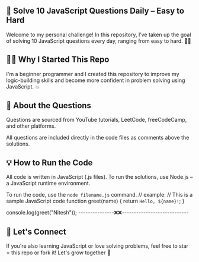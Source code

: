 ## 🚀 Solve 10 JavaScript Questions Daily – Easy to Hard
Welcome to my personal challenge! In this repository, I’ve taken up the goal of solving 10 JavaScript questions every day, ranging from easy to hard. 🧠💪

## 👨‍💻 Why I Started This Repo
I'm a beginner programmer and I created this repository to improve my logic-building skills and become more confident in problem solving using JavaScript. 💥

## 📌 About the Questions
Questions are sourced from YouTube tutorials, LeetCode, freeCodeCamp, and other platforms.

All questions are included directly in the code files as comments above the solutions.

## 💡 How to Run the Code
All code is written in JavaScript (.js files).
To run the solutions, use Node.js – a JavaScript runtime environment.

To run the code, use the `node filename.js` command.
// example:
// This is a sample JavaScript code
function greet(name) {
  return `Hello, ${name}!`;
}

console.log(greet("Nitesh"));
---------------❌❌----------------------------
## 🙌 Let's Connect
If you're also learning JavaScript or love solving problems, feel free to star ⭐ this repo or fork it! Let's grow together 🚀
